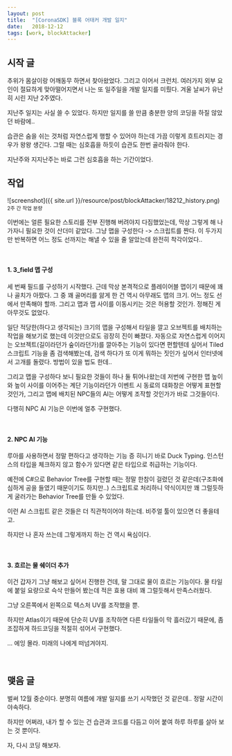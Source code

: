 ```yaml
---
layout: post
title:  "[CoronaSDK] 블록 어태커 개발 일지"
date:   2018-12-12
tags: [work, blockAttacker]
---
```


## 시작 글

  추위가 몸살이랑 어깨동무 하면서 찾아왔었다. 그리고 이어서 크런치. 여러가지 외부 요인이 절묘하게 맞아떨어지면서 나는 또 일주일을 개발 일지를 미뤘다. 겨울 날씨가 유난히 시린 지난 2주였다.

  지난주 일지는 사실 쓸 수 있었다. 하지만 일지를 쓸 만큼 충분한 양의 코딩을 하질 않았던 바람에..

  습관은 숨을 쉬는 것처럼 자연스럽게 행할 수 있어야 하는데 가끔 이렇게 흐트러지는 경우가 왕왕 생긴다. 그럴 때는 심호흡을 하듯이 습관도 한번 골라줘야 한다.

  지난주와 지지난주는 바로 그런 심호흡을 하는 기간이었다.
<br>

## 작업

![screenshot]({{ site.url }}/resource/post/blockAttacker/18212_history.png)
<br>
<small>2주 간 작업 분량</small>

  이번에는 얼른 필요한 스토리를 전부 진행해 버려야지 다짐했었는데, 막상 그렇게 해 나가자니 필요한 것이 산더미 같았다. 그냥 맵을 구성한다 -> 스크립트를 짠다. 이 두가지만 반복하면 어느 정도 선까지는 해낼 수 있을 줄 알았는데 완전히 착각이었다..

<br>
<h4> 1. 3_field 맵 구성</h4>

  세 번째 필드를 구성하기 시작했다. 근데 막상 본격적으로 플레이어블 맵이기 때문에 꽤나 골치가 아팠다. 그 중 꽤 골머리를 앓게 한 건 역시 아무래도 맵의 크기. 어느 정도 선에서 만족해야 할까. 그리고 맵과 맵 사이를 이동시키는 것은 허용할 것인가. 정해진 게 아무것도 없었다.

  일단 적당한(하다고 생각되는) 크기의 맵을 구성해서 타일을 깔고 오브젝트를 배치하는 작업을 해보기로 했는데 이것만으로도 굉장히 진이 빠졌다. 자동으로 자연스럽게 이어지는 오브젝트(길이라던가 숲이라던가)를 깔아주는 기능이 있다면 편할텐데 싶어서 Tiled 스크립트 기능을 좀 검색해봤는데, 검색 하다가 또 이게 뭐하는 짓인가 싶어서 인터넷에서 고개를 돌렸다. 방법이 있을 법도 한데..

  그리고 맵을 구성하다 보니 필요한 것들이 하나 둘 튀어나왔는데 저번에 구현한 맵 높이와 높이 사이를 이어주는 계단 기능이라던가 이벤트 시 동료의 대화창은 어떻게 표현할 것인가, 그리고 맵에 배치된 NPC들의 AI는 어떻게 조작할 것인가가 바로 그것들이다.

  다행히 NPC AI 기능은 이번에 얼추 구현했다.
  
<br>
<h4> 2. NPC AI 기능</h4>

  루아를 사용하면서 정말 편하다고 생각하는 기능 증 히니기 바로 Duck Typing. 인스턴스의 타입을 체크하지 않고 함수가 있다면 같은 타입으로 취급하는 기능이다.

  예전에 C#으로 Behavior Tree를 구현할 때는 정말 한참이 걸렸던 것 같은데(구조화에 심하게 공을 들였기 때문이기도 하지만..) 스크립트로 처리하니 약식이지만 꽤 그럴듯하게 굴러가는 Behavior Tree를 만들 수 있었다.

  이런 AI 스크립트 같은 것들은 더 직관적이어야 하는데. 비주얼 툴이 있으면 더 좋을테고.

  하지만 나 혼자 쓰는데 그렇게까지 하는 건 역시 욕심이다.

<br>
<h4> 3. 흐르는 물 쉐이더 추가</h4>

  이건 갑자기 그냥 해보고 싶어서 진행한 건데, 말 그대로 물이 흐르는 기능이다. 물 타일에 붙일 요량으로 슥삭 만들어 봤는데 적은 효용 대비 꽤 그럴듯해서 만족스러웠다.

  그냥 오른쪽에서 왼쪽으로 텍스처 UV를 조작했을 뿐.

  하지만 Atlas이기 때문에 단순히 UV를 조작하면 다른 타일들이 막 흘러갔기 때문에, 좀 조잡하게 하드코딩을 적절히 섞어서 구현했다.

  ... 에잉 몰라. 미래의 나에게 떠넘겨야지.
  
<br>

## 맺음 글

  벌써 12월 중순이다. 분명히 여름에 개발 일지를 쓰기 시작했던 것 같은데.. 정말 시간이 야속하다.

  하지만 어쩌랴, 내가 할 수 있는 건 습관과 코드를 다듬고 이어 붙여 하루 하루를 살아 보는 것 뿐이다.

  자, 다시 코딩 해보자.